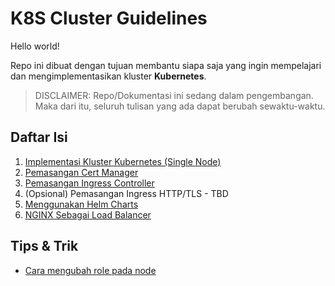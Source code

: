 # K8S Cluster Guidelines #
Hello world!

Repo ini dibuat dengan tujuan membantu siapa saja yang ingin mempelajari dan mengimplementasikan kluster **Kubernetes**.

> DISCLAIMER: Repo/Dokumentasi ini sedang dalam pengembangan. Maka dari itu, seluruh tulisan yang ada dapat berubah sewaktu-waktu.

## Daftar Isi ##
1. [Implementasi Kluster Kubernetes (Single Node)](./001.md)
2. [Pemasangan Cert Manager](./002.md)
3. [Pemasangan Ingress Controller](./003.md)
4. (Opsional) Pemasangan Ingress HTTP/TLS - TBD
5. [Menggunakan Helm Charts](./005.md)
6. [NGINX Sebagai Load Balancer](./006.md)

## Tips & Trik ##
- [Cara mengubah role pada node](./007.md)